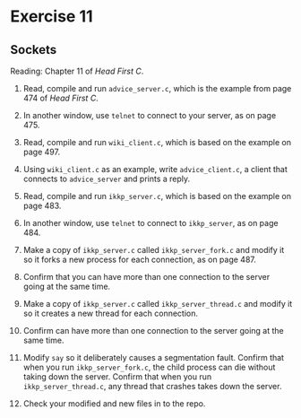 # Exercise 11
## Sockets

Reading: Chapter 11 of *Head First C*.

1) Read, compile and run `advice_server.c`, which is the example from
page 474 of *Head First C*.

2) In another window, use `telnet` to connect to your server, as on page 475.

3) Read, compile and run `wiki_client.c`, which is based on the
example on page 497.

4) Using `wiki_client.c` as an example, write `advice_client.c`, a
client that connects to `advice_server` and prints a reply.

5) Read, compile and run `ikkp_server.c`, which is based on the
example on page 483.

6) In another window, use `telnet` to connect to `ikkp_server`, as on page 484.

7) Make a copy of `ikkp_server.c` called `ikkp_server_fork.c` and modify it
so it forks a new process for each
connection, as on page 487.

8) Confirm that you can have more than one connection to the server going at
the same time.

9) Make a copy of `ikkp_server.c` called `ikkp_server_thread.c` and modify it
so it creates a new thread for each
connection.

10) Confirm can have more than one connection to the server going at
the same time.

11) Modify `say` so it deliberately causes a segmentation fault.  Confirm that
when you run `ikkp_server_fork.c`, the child process can die without taking
down the server.  Confirm that when you run `ikkp_server_thread.c`, any thread
that crashes takes down the server.

12) Check your modified and new files in to the repo.

